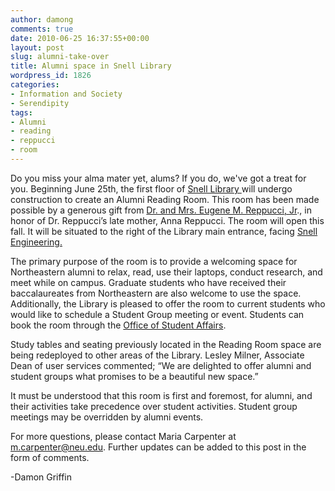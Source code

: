 ```yaml
---
author: damong
comments: true
date: 2010-06-25 16:37:55+00:00
layout: post
slug: alumni-take-over
title: Alumni space in Snell Library
wordpress_id: 1826
categories:
- Information and Society
- Serendipity
tags:
- Alumni
- reading
- reppucci
- room
---
```


Do you miss your alma mater yet, alums? If you do, we've got a treat for you. Beginning June 25th, the first floor of [Snell Library ](http://www.lib.neu.edu)will undergo construction to create an Alumni Reading Room. This room has been made possible by a generous gift from [Dr. and Mrs. Eugene M. Reppucci, Jr](http://www.homecoming2006.neu.edu/awards/reppucci.html)., in honor of Dr. Reppucci’s late mother, Anna Reppucci. The room will open this fall. It will be situated to the right of the Library main entrance, facing [Snell Engineering.](http://www.coe.neu.edu/coe/undergraduate/studentservices/)

The primary purpose of the room is to provide a welcoming space for Northeastern alumni to relax, read, use their laptops, conduct research, and meet while on campus. Graduate students who have received their baccalaureates from Northeastern are also welcome to use the space. Additionally, the Library is pleased to offer the room to current students who would like to schedule a Student Group meeting or event. Students can book the room through the [Office of Student Affairs](http://www.northeastern.edu/studentlife/).

Study tables and seating previously located in the Reading Room space are being redeployed to other areas of the Library. Lesley Milner, Associate Dean of user services commented; “We are delighted to offer alumni and student groups what promises to be a beautiful new space.”

It must be understood that this room is first and foremost, for alumni, and their activities take precedence over student activities. Student group meetings may be overridden by alumni events.

For more questions, please contact Maria Carpenter at m.carpenter@neu.edu.
Further updates can be added to this post in the form of comments.

-Damon Griffin
